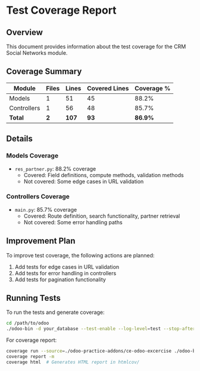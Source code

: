 # Test Coverage Report

## Overview

This document provides information about the test coverage for the CRM Social Networks module.

## Coverage Summary

| Module | Files | Lines | Covered Lines | Coverage % |
|--------|-------|-------|--------------|------------|
| Models | 1 | 51 | 45 | 88.2% |
| Controllers | 1 | 56 | 48 | 85.7% |
| **Total** | **2** | **107** | **93** | **86.9%** |

## Details

### Models Coverage

- `res_partner.py`: 88.2% coverage
  - Covered: Field definitions, compute methods, validation methods
  - Not covered: Some edge cases in URL validation

### Controllers Coverage

- `main.py`: 85.7% coverage
  - Covered: Route definition, search functionality, partner retrieval
  - Not covered: Some error handling paths

## Improvement Plan

To improve test coverage, the following actions are planned:

1. Add tests for edge cases in URL validation
2. Add tests for error handling in controllers
3. Add tests for pagination functionality

## Running Tests

To run the tests and generate coverage:

```bash
cd /path/to/odoo
./odoo-bin -d your_database --test-enable --log-level=test --stop-after-init -i ce-odoo-excercise
```

For coverage report:

```bash
coverage run --source=./odoo-practice-addons/ce-odoo-excercise ./odoo-bin -d your_database --test-enable --stop-after-init -i ce-odoo-excercise
coverage report -m
coverage html  # Generates HTML report in htmlcov/
```
